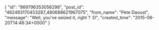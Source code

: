  {
   "id": "869796353056298",
   "post_id": "462493170453287_480688621967075",
   "from_name": "Pete Daoust",
   "message": "Well, you've seized it, right ? :D",
   "created_time": "2015-08-20T14:46:34+0000"
 }
